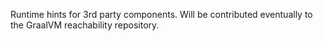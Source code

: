 Runtime hints for 3rd party components. Will be contributed eventually to the GraalVM
reachability repository.
